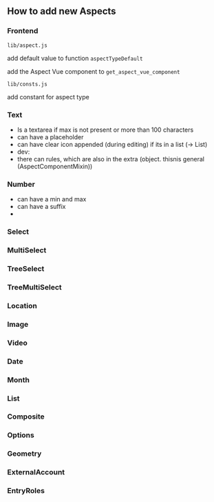 ## How to add new Aspects

### Frontend

`lib/aspect.js`

add default value to function `aspectTypeDefault`

add the Aspect Vue component to `get_aspect_vue_component`

`lib/consts.js`

add constant for aspect type

### Text

- Is a textarea if max is not present or more than 100 characters 
- can have a placeholder
- can have clear icon appended (during editing) if its in a list (-> List)
- dev:
- there can rules, which are also in the extra (object. thisnis general (AspectComponentMixin))

### Number
- can have a min and max
- can have a suffix
- 
### Select

### MultiSelect

### TreeSelect

### TreeMultiSelect

### Location

### Image

### Video

### Date

### Month

### List

### Composite

### Options

### Geometry

### ExternalAccount

### EntryRoles





